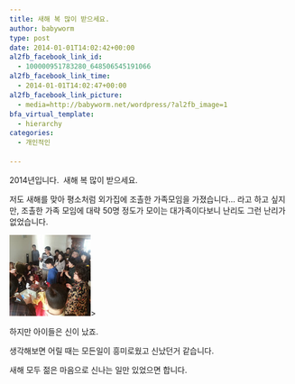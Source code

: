 ```yaml
---
title: 새해 복 많이 받으세요.
author: babyworm
type: post
date: 2014-01-01T14:02:42+00:00
al2fb_facebook_link_id:
  - 100000951783280_648506545191066
al2fb_facebook_link_time:
  - 2014-01-01T14:02:47+00:00
al2fb_facebook_link_picture:
  - media=http://babyworm.net/wordpress/?al2fb_image=1
bfa_virtual_template:
  - hierarchy
categories:
  - 개인적인

---
```

2014년입니다.  새해 복 많이 받으세요.

저도 새해를 맞아 평소처럼 외가집에 조촐한 가족모임을 가졌습니다… 라고 하고 싶지만, 조촐한 가족 모임에 대략 50명 정도가 모이는 대가족이다보니 난리도 그런 난리가 없었습니다.

<img src="featured_20140101_131120.jpg">>

하지만 아이들은 신이 났죠.

생각해보면 어릴 때는 모든일이 흥미로웠고 신났던거 같습니다.

새해 모두 젊은 마음으로 신나는 일만 있었으면 합니다.

 
